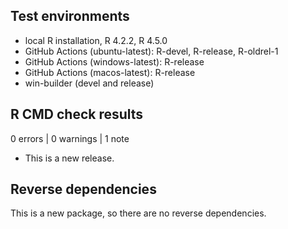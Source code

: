 ## Test environments
* local R installation, R 4.2.2, R 4.5.0
* GitHub Actions (ubuntu-latest): R-devel, R-release, R-oldrel-1
* GitHub Actions (windows-latest): R-release  
* GitHub Actions (macos-latest): R-release
* win-builder (devel and release)

## R CMD check results

0 errors | 0 warnings | 1 note

* This is a new release.

## Reverse dependencies

This is a new package, so there are no reverse dependencies.
